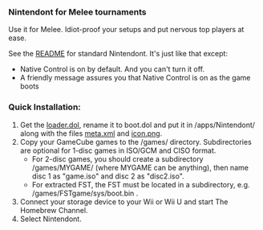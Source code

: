 ### Nintendont for Melee tournaments
Use it for Melee. Idiot-proof your setups and put nervous top players at ease.

See the [README](https://github.com/FIX94/Nintendont/blob/master/README.md) for standard Nintendont. It's just like that except:
* Native Control is on by default. And you can't turn it off.
* A friendly message assures you that Native Control is on as the game boots

### Quick Installation:
1. Get the [loader.dol](loader/loader.dol?raw=true), rename it to boot.dol and put it in /apps/Nintendont/ along with the files [meta.xml](nintendont/meta.xml?raw=true) and [icon.png](nintendont/icon.png?raw=true).
2. Copy your GameCube games to the /games/ directory. Subdirectories are optional for 1-disc games in ISO/GCM and CISO format.
   * For 2-disc games, you should create a subdirectory /games/MYGAME/ (where MYGAME can be anything), then name disc 1 as "game.iso" and disc 2 as "disc2.iso".
   * For extracted FST, the FST must be located in a subdirectory, e.g. /games/FSTgame/sys/boot.bin .
3. Connect your storage device to your Wii or Wii U and start The Homebrew Channel.
4. Select Nintendont.
